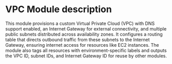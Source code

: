 # VPC Module description

This module provisions a custom Virtual Private Cloud (VPC) with DNS support enabled, an Internet Gateway for external connectivity, and multiple public subnets distributed across availability zones. It configures a routing table that directs outbound traffic from these subnets to the Internet Gateway, ensuring internet access for resources like EC2 instances. The module also tags all resources with environment-specific labels and outputs the VPC ID, subnet IDs, and Internet Gateway ID for reuse by other modules.